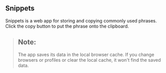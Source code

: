 ## Snippets

Snippets is a web app for storing and copying commonly used phrases. Click the copy button to put the phrase onto the clipboard.


> Note:
> ----------------------------
> The app saves its data in the local browser cache. If you change browsers or profiles or clear the local cache, it won't find the saved data.
